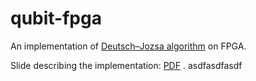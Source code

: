 # qubit-fpga
An implementation of [Deutsch–Jozsa algorithm](https://en.wikipedia.org/wiki/Deutsch%E2%80%93Jozsa_algorithm) on FPGA.

Slide describing the implementation: [PDF](https://zsc.github.io/Quantum%20Computing%20with%20Haskell%20and%20FPGA%20simulation.pdf) .
asdfasdfasdf